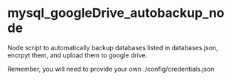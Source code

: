 # mysql_googleDrive_autobackup_node
Node script to automatically backup databases listed in databases.json, encrpyt them, and upload them to google drive.

Remember, you will need to provide your own ./config/credentials.json
